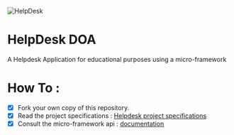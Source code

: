 ![HelpDesk](http://angular.kobject.net/git/phalconist/helpdesk.png "HelpDesk")
# HelpDesk DOA
A Helpdesk Application for educational purposes using a micro-framework
# How To : 

- [x] Fork your own copy of this repository.
- [x] Read the project specifications : [Helpdesk project specifications](http://slamwiki.kobject.net/slam4/helpdesk/)
- [x] Consult the micro-framework api : [documentation](http://api.kobject.net/micro-framework/)
